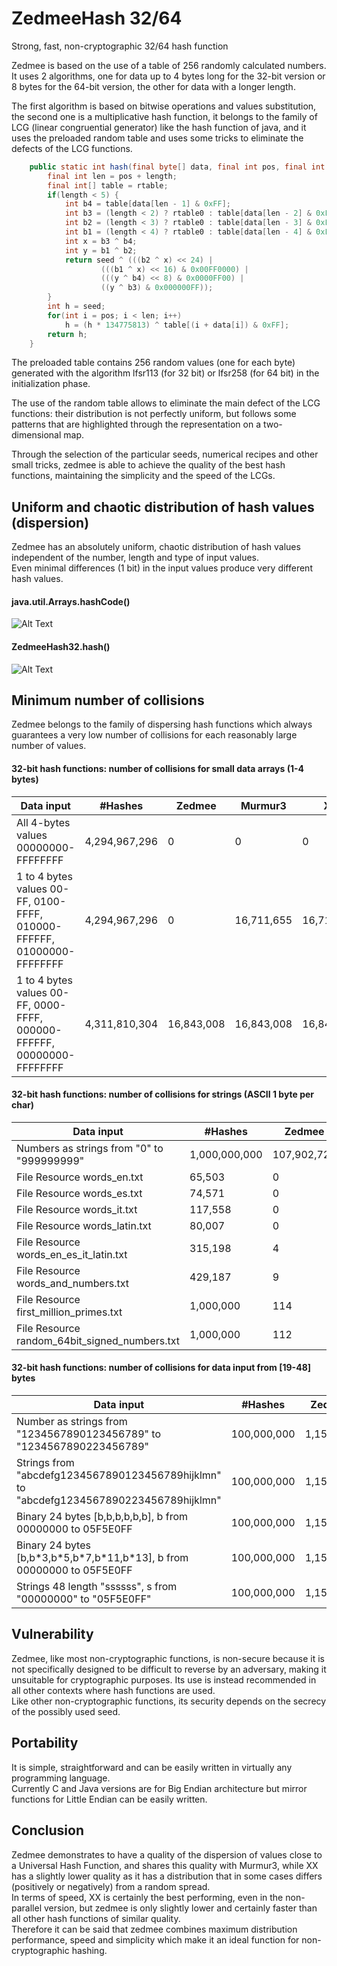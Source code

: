 # ZedmeeHash 32/64
Strong, fast, non-cryptographic 32/64 hash function  

Zedmee is based on the use of a table of 256 randomly calculated numbers. It uses 2 algorithms, one for data up to 4 bytes long for the 32-bit version or 8 bytes for the 64-bit version, the other for data with a longer length.  

The first algorithm is based on bitwise operations and values substitution, the second one is a multiplicative hash function, it belongs to the family of LCG (linear congruential generator) like the hash function of java, and it uses the preloaded random table and uses some tricks to eliminate the defects of the LCG functions.  

```java
	public static int hash(final byte[] data, final int pos, final int length, final int seed) {
		final int len = pos + length;
		final int[] table = rtable;
		if(length < 5) {
			int b4 = table[data[len - 1] & 0xFF];
			int b3 = (length < 2) ? rtable0 : table[data[len - 2] & 0xFF];
			int b2 = (length < 3) ? rtable0 : table[data[len - 3] & 0xFF];
			int b1 = (length < 4) ? rtable0 : table[data[len - 4] & 0xFF];
			int x = b3 ^ b4;
			int y = b1 ^ b2;
			return seed ^ (((b2 ^ x) << 24) |
					(((b1 ^ x) << 16) & 0x00FF0000) |
					(((y ^ b4) << 8) & 0x0000FF00) |
					((y ^ b3) & 0x000000FF));
		}
		int h = seed;
		for(int i = pos; i < len; i++)
			h = (h * 134775813) ^ table[(i + data[i]) & 0xFF];
		return h;
	}
```
  
The preloaded table contains 256 random values (one for each byte) generated with the algorithm lfsr113 (for 32 bit) or lfsr258 (for 64 bit) in the initialization phase.  

The use of the random table allows to eliminate the main defect of the LCG functions: their distribution is not perfectly uniform, but follows some patterns that are highlighted through the representation on a two-dimensional map.  

Through the selection of the particular seeds, numerical recipes and other small tricks, zedmee is able to achieve the quality of the best hash functions, maintaining the simplicity and the speed of the LCGs.  

## Uniform and chaotic distribution of hash values (dispersion)
Zedmee has an absolutely uniform, chaotic distribution of hash values independent of the number, length and type of input values.  
Even minimal differences (1 bit) in the input values produce very different hash values.  

#### java.util.Arrays.hashCode()
![Alt Text](https://raw.githubusercontent.com/matteo65/ZedmeeHash/main/Resource/java_hash.png)
  
#### ZedmeeHash32.hash()
![Alt Text](https://raw.githubusercontent.com/matteo65/ZedmeeHash/main/Resource/zmh_distributions.png)

## Minimum number of collisions
Zedmee belongs to the family of dispersing hash functions which always guarantees a very low number of collisions for each reasonably large number of values.  

#### 32-bit hash functions: number of collisions for small data arrays (1-4 bytes)

Data input                                                            |   #Hashes   |  Zedmee  | Murmur3|    XX  |  Rabin
--------------------------------------------------------------------- |-------------|----------|--------|--------|--------
All 4-bytes values 00000000-FFFFFFFF                                  |4,294,967,296|         0|       0|       0|      0
1 to 4 bytes values 00-FF, 0100-FFFF, 010000-FFFFFF, 01000000-FFFFFFFF|4,294,967,296|         0|16,711,655|16,711,713| 0
1 to 4 bytes values 00-FF, 0000-FFFF, 000000-FFFFFF, 00000000-FFFFFFFF|4,311,810,304|16,843,008|16,843,008|16,843,008|16,843,008

#### 32-bit hash functions: number of collisions for strings (ASCII 1 byte per char)

Data input                                                  |#Hashes   | Zedmee | Murmur3 |   XX   |  Rabin
------------------------------------------------------------|----------|--------|---------|--------|---------
Numbers as strings from "0" to "999999999"                  |1,000,000,000|107,902,722|107,822,463|110,287,893|365,950,432
File Resource words_en.txt                                  | 65,503   |       0|        0|       0|      14
File Resource words_es.txt                                  | 74,571   |       0|        2|       0|      38
File Resource words_it.txt                                  |117,558   |       0|        0|       2|      28
File Resource words_latin.txt                               | 80,007   |       0|        1|       1|      34
File Resource words_en_es_it_latin.txt                      |315,198   |       4|        9|       9|     271
File Resource words_and_numbers.txt                         |429,187   |       9|       20|      19|     251
File Resource first_million_primes.txt                      |1,000,000 |     114|      118|      85|       0
File Resource random_64bit_signed_numbers.txt               |1,000,000 |     112|      110|     143|     122

#### 32-bit hash functions: number of collisions for data input from [19-48] bytes

Data input                                                                             | #Hashes   |  Zedmee   | Murmur3  |     XX   | Rabin
---------------------------------------------------------------------------------------|-----------|-----------|----------|----------|----------
Number as strings from "1234567890123456789" to "1234567890223456789"                  |100,000,000| 1,155,556 | 1,155,789|   808,693|         0      
Strings from "abcdefg1234567890123456789hijklmn" to "abcdefg1234567890223456789hijklmn"|100,000,000| 1,155,570 | 1,152,600| 1,037,151|         0  
Binary 24 bytes [b,b,b,b,b,b], b from 00000000 to 05F5E0FF                             |100,000,000| 1,156,587 | 1,154,653| 1,411,483|         0
Binary 24 bytes [b,b\*3,b\*5,b\*7,b\*11,b\*13], b from 00000000 to 05F5E0FF            |100,000,000| 1,156,584 | 1,154,542| 1,160,003| 1,150,862
Strings 48 length "ssssss", s from "00000000" to "05F5E0FF"                            |100,000,000| 1,156,381 | 1,156,254| 1,155,854|22,595,936


## Vulnerability
Zedmee, like most non-cryptographic functions, is non-secure because it is not specifically designed to be difficult to reverse by an adversary, making it unsuitable for cryptographic purposes. Its use is instead recommended in all other contexts where hash functions are used.  
Like other non-cryptographic functions, its security depends on the secrecy of the possibly used seed.  

## Portability
It is simple, straightforward and can be easily written in virtually any programming language.  
Currently C and Java versions are for Big Endian architecture but mirror functions for Little Endian can be easily written.  

## Conclusion
Zedmee demonstrates to have a quality of the dispersion of values close to a Universal Hash Function, and shares this quality with Murmur3, while XX has a slightly lower quality as it has a distribution that in some cases differs (positively or negatively) from a random spread.  
In terms of speed, XX is certainly the best performing, even in the non-parallel version, but zedmee is only slightly lower and certainly faster than all other hash functions of similar quality.  
Therefore it can be said that zedmee combines maximum distribution performance, speed and simplicity which make it an ideal function for non-cryptographic hashing.  
